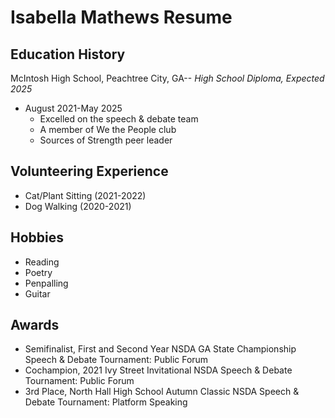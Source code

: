 # Isabella Mathews Resume

## Education History
McIntosh High School, Peachtree City, GA-- *High School Diploma, Expected 2025*
- August 2021-May 2025
  - Excelled on the speech & debate team
  - A member of We the People club
  - Sources of Strength peer leader

## Volunteering Experience
- Cat/Plant Sitting (2021-2022)
- Dog Walking (2020-2021)

## Hobbies
- Reading
- Poetry
- Penpalling
- Guitar

## Awards
- Semifinalist, First and Second Year NSDA GA State Championship Speech & Debate Tournament: Public Forum
- Cochampion, 2021 Ivy Street Invitational NSDA Speech & Debate Tournament: Public Forum
- 3rd Place, North Hall High School Autumn Classic NSDA Speech & Debate Tournament: Platform Speaking
